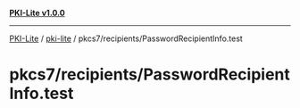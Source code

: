[**PKI-Lite v1.0.0**](../../../../README.md)

---

[PKI-Lite](../../../../README.md) / [pki-lite](../../../README.md) / pkcs7/recipients/PasswordRecipientInfo.test

# pkcs7/recipients/PasswordRecipientInfo.test

